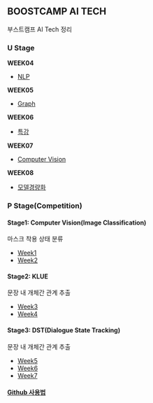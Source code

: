 ## BOOSTCAMP AI TECH
부스트캠프 AI Tech 정리

### U Stage
**WEEK04**
- [NLP](https://github.com/ceanna93/BOOSTCAMP/tree/main/WEEK04)

**WEEK05**
- [Graph](https://github.com/ceanna93/BOOSTCAMP/tree/main/WEEK05)

**WEEK06**
- [특강](https://github.com/ceanna93/BOOSTCAMP/tree/main/WEEK06)

**WEEK07**
- [Computer Vision](https://github.com/ceanna93/BOOSTCAMP/tree/main/WEEK07)

**WEEK08**
- [모델경량화](https://github.com/ceanna93/BOOSTCAMP/tree/main/WEEK08)

### P Stage(Competition)
#### Stage1: Computer Vision(Image Classification)
마스크 착용 상태 분류
- [Week1](https://github.com/ceanna93/BOOSTCAMP/tree/main/P%20Stage/Week1)
- [Week2](https://github.com/ceanna93/BOOSTCAMP/tree/main/P%20Stage/Week2)
#### Stage2: KLUE
문장 내 개체간 관계 추출
- [Week3](https://github.com/ceanna93/BOOSTCAMP/tree/main/P%20Stage/Week3)
- [Week4](https://github.com/ceanna93/BOOSTCAMP/tree/main/P%20Stage/Week4)
#### Stage3: DST(Dialogue State Tracking)
문장 내 개체간 관계 추출
- [Week5](https://github.com/ceanna93/BOOSTCAMP/tree/main/P%20Stage/Week5)
- [Week6](https://github.com/ceanna93/BOOSTCAMP/tree/main/P%20Stage/Week6)
- [Week7](https://github.com/ceanna93/BOOSTCAMP/tree/main/P%20Stage/Week7)

#### [Github 사용법](https://github.com/ceanna93/BOOSTCAMP/blob/main/P%20Stage/Week9/0525/Github%20%EC%82%AC%EC%9A%A9%EB%B2%95.md)
